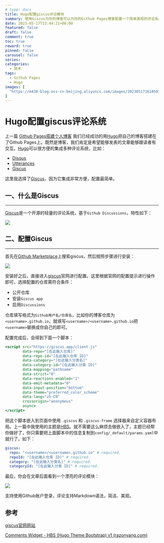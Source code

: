 ```yaml
---
# type: docs 
title: Hugo配置giscus评论模块
summary: 使用Giscus为你的博客可以为你的Github Pages博客配置一个简单美观的评论系统
date: 2023-05-17T13:44:21+08:00
featured: false
draft: false
comment: true
toc: true
reward: true
pinned: false
carousel: false
series:
categories:
  - 技术
tags:
  - Github Pages
  - Hugo
images: [
  "https://m430-blog.oss-cn-beijing.aliyuncs.com/images/202305171618503.png?x-oss-process=image/quality,q_80/format,webp"
]
---
```


# Hugo配置giscus评论系统

上一篇 [Github Pages搭建个人博客](http://localhost:1313/blog/2023/05/build-your-blog/) 我们已经成功的用[Hugo](https://gohugo.io/)把自己的博客搭建在了Github Pages上。既然是博客，我们肯定是希望能够发表的文章能够跟读者有交互。[Hugo](https://gohugo.io/)可以很方便的集成多种评论系统，比如：

- [Disqus](https://disqus.com/)
- [Utterances](https://utteranc.es/)
- [Giscus](https://giscus.app/)

这里我选择了[Giscus](https://giscus.app/)，因为它集成非常方便，配置最简单。

## 一、什么是Giscus

---

[Giscus](https://giscus.app/)是一个开源的轻量的评论系统，基于`Github Discussions`，特性如下：

![](https://m430-blog.oss-cn-beijing.aliyuncs.com/images/202305171618504.png?x-oss-process=image/quality,q_80/format,webp)

## 二、配置Giscus

---

首先在[Github Marketplace](https://github.com/marketplace)上搜索giscus，然后按照步骤进行安装：

![](https://m430-blog.oss-cn-beijing.aliyuncs.com/images/202305171618505.png?x-oss-process=image/quality,q_80/format,webp)

安装好之后，直接进入[giscus](https://giscus.app/zh-CN)官网进行配置。这里根据官网的配置提示进行操作即可，选择配置的仓库需符合条件：

- 公开仓库
- 安装`Giscus app`
- 启用`Discussions`

仓库填写格式为`Github用户名/仓库名`，比如你的博客仓库为`<username>.github.io`，就填写`<username>/<username>.github.io`把`<username>`替换成你自己的即可。

配置完成后，会得到下面一个脚本：

```jsx
<script src="https://giscus.app/client.js"
        data-repo="[在此输入仓库]"
        data-repo-id="[在此输入仓库 ID]"
        data-category="[在此输入分类名]"
        data-category-id="[在此输入分类 ID]"
        data-mapping="pathname"
        data-strict="0"
        data-reactions-enabled="1"
        data-emit-metadata="0"
        data-input-position="bottom"
        data-theme="preferred_color_scheme"
        data-lang="zh-CN"
        crossorigin="anonymous"
        async>
</script>
```

把这个脚本嵌入到页面中使用 `.giscus` 和 `.giscus-frame` 选择器来自定义容器布局。上一篇中我使用的主题是[HBS](https://hbs.razonyang.com/)。就不需要这么麻烦去做嵌入了，主题已经帮你做好了，你只需要把上面脚本中的信息复制到`config/_default/params.yaml`中就行了，如下：

```yaml
giscus:
  repo: "<username>/<username>.github.io" # required.
  repoId: "[在此输入仓库 ID]" # required.
  category: "[在此输入分类名]" # required.
  categoryId: "[在此输入分类 ID]" # required.
```

最后，你会在文章后面看到一个漂亮的评论模块：

![](https://m430-blog.oss-cn-beijing.aliyuncs.com/images/202305171618506.png?x-oss-process=image/quality,q_80/format,webp)

支持使用Github账户登录，评论支持Markdown语法，简洁、美观。

## 参考

[giscus官网网站](https://giscus.app/zh-CN)

[Comments Widget - HBS (Hugo Theme Bootstrap) v1 (razonyang.com)](https://hbs.razonyang.com/v1/en/docs/widgets/comments/)
